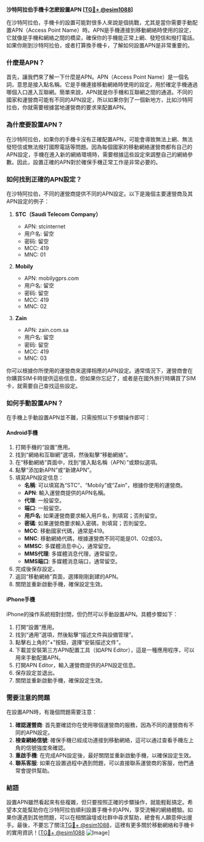 **沙特阿拉伯手機卡怎麽設置APN [[TG💪+ @esim1088](https://t.me/s/esim1088)]**

在沙特阿拉伯，手機卡的設置可能對很多人來說是個挑戰，尤其是當你需要手動配置APN（Access Point Name）時。APN是手機連接到移動網絡時使用的設定，它就像是手機和網絡之間的橋梁，確保你的手機能正常上網、發短信和撥打電話。如果你剛到沙特阿拉伯，或者打算換手機卡，了解如何設置APN是非常重要的。

### **什麼是APN？**

首先，讓我們來了解一下什麼是APN。APN（Access Point Name）是一個名詞，意思是接入點名稱。它是手機連接移動網絡時使用的設定，用於確定手機通過哪個入口進入互聯網。簡單來說，APN就是你手機和互聯網之間的通道。不同的國家和運營商可能有不同的APN設定，所以如果你到了一個新地方，比如沙特阿拉伯，你就需要根據當地運營商的要求來配置APN。

### **為什麼要設置APN？**

在沙特阿拉伯，如果你的手機卡沒有正確配置APN，可能會導致無法上網、無法發短信或無法撥打國際電話等問題。因為每個國家的移動網絡運營商都有自己的APN設定，手機在進入新的網絡環境時，需要根據這些設定來調整自己的網絡參數。因此，設置正確的APN對於確保手機正常工作是非常必要的。

### **如何找到正確的APN設定？**

在沙特阿拉伯，不同的運營商提供不同的APN設定。以下是幾個主要運營商及其APN設定的例子：

1. **STC（Saudi Telecom Company）**
   - APN: stcinternet
   - 用户名: 留空
   - 密码: 留空
   - MCC: 419
   - MNC: 01

2. **Mobily**
   - APN: mobilygprs.com
   - 用户名: 留空
   - 密码: 留空
   - MCC: 419
   - MNC: 02

3. **Zain**
   - APN: zain.com.sa
   - 用户名: 留空
   - 密码: 留空
   - MCC: 419
   - MNC: 03

你可以根據你所使用的運營商來選擇相應的APN設定。通常情況下，運營商會在你購買SIM卡時提供這些信息，但如果你忘記了，或者是在國外旅行時購買了SIM卡，就需要自己查找這些設定。

### **如何手動設置APN？**

在手機上手動設置APN並不難，只需按照以下步驟操作即可：

#### **Android手機**
1. 打開手機的“設置”應用。
2. 找到“網絡和互聯網”選項，然後點擊“移動網絡”。
3. 在“移動網絡”頁面中，找到“接入點名稱（APN）”或類似選項。
4. 點擊“添加新APN”或“新建APN”。
5. 填寫APN設定信息：
   - **名稱**: 可以填寫為“STC”、“Mobily”或“Zain”，根據你使用的運營商。
   - **APN**: 輸入運營商提供的APN名稱。
   - **代理**: 一般留空。
   - **端口**: 一般留空。
   - **用戶名**: 如果運營商要求輸入用戶名，則填寫；否則留空。
   - **密碼**: 如果運營商要求輸入密碼，則填寫；否則留空。
   - **MCC**: 移動國家代碼，通常是419。
   - **MNC**: 移動網絡代碼，根據運營商不同可能是01、02或03。
   - **MMSC**: 多媒體消息中心，通常留空。
   - **MMS代理**: 多媒體消息代理，通常留空。
   - **MMS端口**: 多媒體消息端口，通常留空。
6. 完成後保存設定。
7. 返回“移動網絡”頁面，選擇剛剛創建的APN。
8. 關閉並重新啟動手機，確保設定生效。

#### **iPhone手機**
iPhone的操作系統相對封閉，但仍然可以手動設置APN。具體步驟如下：
1. 打開“設置”應用。
2. 找到“通用”選項，然後點擊“描述文件與設備管理”。
3. 點擊右上角的“+”按鈕，選擇“安裝描述文件”。
4. 下載並安裝第三方APN配置工具（如APN Editor），這是一種應用程序，可以用來手動配置APN。
5. 打開APN Editor，輸入運營商提供的APN設定信息。
6. 保存設定並退出。
7. 關閉並重新啟動手機，確保設定生效。

### **需要注意的問題**

在設置APN時，有幾個問題需要注意：

1. **確認運營商**: 首先要確認你在使用哪個運營商的服務，因為不同的運營商有不同的APN設定。
2. **檢查網絡信號**: 確保手機已經成功連接到移動網絡，這可以通过查看手機左上角的信號強度來確認。
3. **重啟手機**: 在完成APN設定後，最好關閉並重新啟動手機，以確保設定生效。
4. **聯系客服**: 如果在設置過程中遇到問題，可以直接聯系運營商的客服，他們通常會提供幫助。

### **結語**

設置APN雖然看起來有些複雜，但只要按照正確的步驟操作，就能輕鬆搞定。希望本文能幫助你在沙特阿拉伯順利設置手機卡的APN，享受流暢的網絡體驗。如果你還遇到其他問題，可以在相關論壇或社群中尋求幫助，總會有人願意伸出援手。最後，不要忘了關注[TG💪+ @esim1088](https://t.me/s/esim1088)，這裡有更多關於移動網絡和手機卡的實用資訊！[[TG💪+ @esim1088](https://t.me/s/esim1088) ![Image](https://i.postimg.cc/4NQfJmqS/Snipaste-2025-05-13-00-14-12.png)]